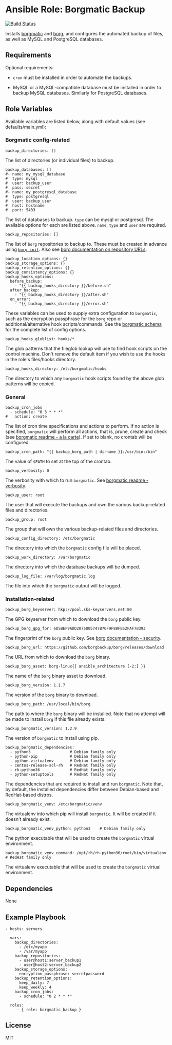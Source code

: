 Ansible Role: Borgmatic Backup
==============================

[![Build Status](https://travis-ci.org/newtonne/ansible-borgmatic-backup.svg?branch=master)](https://travis-ci.org/newtonne/ansible-borgmatic-backup)

Installs [borgmatic](https://github.com/witten/borgmatic) and [borg](https://www.borgbackup.org), and configures the automated backup of files, as well as MySQL and PostgreSQL databases.

Requirements
------------

Optional requirements:

* `cron` must be installed in order to automate the backups.

* MySQL or a MySQL-compatible database must be installed in order to backup MySQL databases. Similarly for PostgreSQL databases.

Role Variables
--------------

Available variables are listed below, along with default values (see defaults/main.yml):

### Borgmatic config-related

```
backup_directories: []
```
The list of directories (or individual files) to backup.

```
backup_databases: []
#- name: my_mysql_database
#  type: mysql
#  user: backup_user
#  pass: secret
#- name: my_postgresql_database
#  type: postgresql
#  user: backup_user
#  host: hostname
#  port: 5433
```
The list of databases to backup. `type` can be mysql or postgresql. The available options for each are listed above. `name`, `type` and `user` are required.

```
backup_repositories: []
```
The list of `borg` repositories to backup to. These must be created in advance using [`borg init`](https://borgbackup.readthedocs.io/en/stable/usage/init.html). Also see [borg documentation on repository URLs](https://borgbackup.readthedocs.io/en/stable/man_intro.html?highlight=ssh%3A%2F%2F#repository-urls).

```
backup_location_options: {}
backup_storage_options: {}
backup_retention_options: {}
backup_consistency_options: {}
backup_hooks_options:
  before_backup:
    - "{{ backup_hooks_directory }}/before.sh"
  after_backup:
    - "{{ backup_hooks_directory }}/after.sh"
  on_error:
    - "{{ backup_hooks_directory }}/error.sh"
```
These variables can be used to supply extra configuration to `borgmatic`, such as the encryption passphrase for the `borg` repo or additional/alternative hook scripts/commands. See the [borgmatic schema](https://projects.torsion.org/witten/borgmatic/src/branch/master/borgmatic/config/schema.yaml) for the complete list of config options.

```
backup_hooks_globlist: hooks/*
```
The glob patterns that the fileglob lookup will use to find hook scripts on the control machine. Don't remove the default item if you wish to use the hooks in the role's files/hooks directory.

```
backup_hooks_directory: /etc/borgmatic/hooks
```
The directory to which any `borgmatic` hook scripts found by the above glob patterns will be copied.

### General

```
backup_cron_jobs
  - schedule: "0 3 * * *"
#   action: create
```
The list of cron time specifications and actions to perform. If no action is specified, `borgmatic` will perform all actions, that is, prune, create and check (see [borgmatic readme - a la carte](https://github.com/witten/borgmatic#À-la-carte)). If set to blank, no crontab will be configured.

```
backup_cron_path: "{{ backup_borg_path | dirname }}:/usr/bin:/bin"
```
The value of `$PATH` to set at the top of the crontab.

```
backup_verbosity: 0
```
The verbosity with which to run `borgmatic`. See [borgmatic readme - verbosity](https://github.com/witten/borgmatic#verbosity).

```
backup_user: root
```
The user that will execute the backups and own the various backup-related files and directories.

```
backup_group: root
```
The group that will own the various backup-related files and directories.

```
backup_config_directory: /etc/borgmatic
```
The directory into which the `borgmatic` config file will be placed.

```
backup_work_directory: /var/borgmatic
```
The directory into which the database backups will be dumped.

```
backup_log_file: /var/log/borgmatic.log
```
The file into which the `borgmatic` output will be logged.

### Installation-related

```
backup_borg_keyserver: hkp://pool.sks-keyservers.net:80
```
The GPG keyserver from which to download the `borg` public key.

```
backup_borg_gpg_fpr: 6D5BEF9ADD2075805747B70F9F88FB52FAF7B393
```
The fingerprint of the `borg` public key. See [borg documentation - security](https://borgbackup.readthedocs.io/en/stable/support.html#security).

```
backup_borg_url: https://github.com/borgbackup/borg/releases/download
```
The URL from which to download the `borg` binary.

```
backup_borg_asset: borg-linux{{ ansible_architecture [-2:] }}
```
The name of the `borg` binary asset to download.

```
backup_borg_version: 1.1.7
```
The version of the `borg` binary to download.

```
backup_borg_path: /usr/local/bin/borg
```
The path to where the `borg` binary will be installed. Note that no attempt will be made to install `borg` if this file already exists.

```
backup_borgmatic_version: 1.2.9
```
The version of `borgmatic` to install using pip.

```
backup_borgmatic_dependencies:
  - python3                 # Debian family only
  - python-pip              # Debian family only
  - python-virtualenv       # Debian family only
  - centos-release-scl-rh   # RedHat family only
  - rh-python36             # RedHat family only
  - python-setuptools       # RedHat family only
```
The dependencies that are required to install and run `borgmatic`. Note that, by default, the installed dependencies differ between Debian-based and RedHat-based distros.

```
backup_borgmatic_venv: /etc/borgmatic/venv
```
The virtualenv into which pip will install `borgmatic`. It will be created if it doesn't already exist.

```
backup_borgmatic_venv_python: python3    # Debian family only
```
The python executable that will be used to create the `borgmatic` virtual environment.

```
backup_borgmatic_venv_command: /opt/rh/rh-python36/root/bin/virtualenv    # RedHat family only
```
The virtualenv executable that will be used to create the `borgmatic` virtual environment.

Dependencies
------------

None

Example Playbook
----------------

    - hosts: servers

      vars:
        backup_directories:
          - /etc/myapp
          - /var/myapp
        backup_repositories:
          - user@host1:server_backup1
          - user@host2:server_backup2
        backup_storage_options:
          encryption_passphrase: secretpassword
        backup_retention_options:
          keep_daily: 7
          keep_weekly: 4
        backup_cron_jobs:
          - schedule: "0 2 * * *"

      roles:
         - { role: borgmatic_backup }

License
-------

MIT
